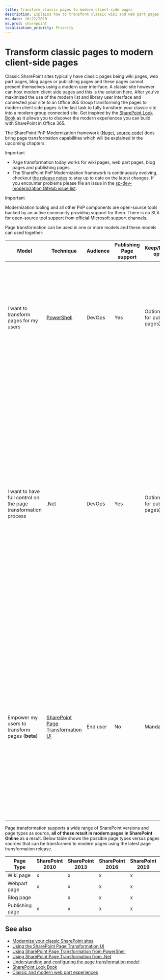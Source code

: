 ```yaml
---
title: Transform classic pages to modern client-side pages
description: Explains how to transform classic wiki and web part pages into modern client side pages
ms.date: 10/22/2019
ms.prod: sharepoint
localization_priority: Priority
---
```


# Transform classic pages to modern client-side pages

Classic SharePoint sites typically have classic pages being wiki pages, web part pages, blog pages or publishing pages and these pages cannot present themselves using a modern user interface. A classic site however can host modern client side pages and this is the solution here. After you've maximized the use of the modern list and library user interface and connected your site to an Office 365 Group transforming the pages to modern client side pages is the last task to fully transform your classic site into a modern group connected site. Get inspired by the [SharePoint Look Book](https://sharepointlookbook.azurewebsites.net/) as it allows you to discover the modern experiences you can build with SharePoint in Office 365.

The SharePoint PnP Modernization framework ([Nuget](https://www.nuget.org/packages/SharePointPnPModernizationOnline), [source code](https://github.com/SharePoint/sp-dev-modernization/tree/master/Tools/SharePoint.Modernization/SharePointPnP.Modernization.Framework)) does bring page transformation capabilities which will be explained in the upcoming chapters.

> [!IMPORTANT]
> - Page transformation today works for wiki pages, web part pages, blog pages and publishing pages.
> - The SharePoint PnP Modernization framework is continuously evolving, checkout [the release notes](https://github.com/SharePoint/sp-dev-modernization/tree/master/Tools/SharePoint.Modernization/Modernization%20Framework%20release%20notes.md) to stay up to date on the latest changes. If you encounter problems please file an issue in the [sp-dev-modernization GitHub issue list](https://github.com/SharePoint/sp-dev-modernization/issues).

> [!IMPORTANT]
> Modernization tooling and all other PnP components are open-source tools backed by an active community providing support for them. There is no SLA for open-source tool support from official Microsoft support channels.

Page transformation can be used in one or more models and these models can used together:

Model | Technique | Audience | Publishing Page support | Keep/Discard option | Comments
------|---------- |----------|-------------------------|---------------------|---------
I want to transform pages for my users | [PowerShell](modernize-userinterface-site-pages-powershell.md) | DevOps | Yes | Optional (not for publishing pages) | Typically used when you want to modernize pages for multiple site collections. Optionally you can configure the page accept banner to be shown which then enables your end users to keep or discard the pages you've created using PowerShell
I want to have full control on the page transformation process | [.Net](modernize-userinterface-site-pages-dotnet.md) | DevOps | Yes | Optional (not for publishing pages) | Typically used when you integrate page transformation into existing services or tools. Optionally you can configure the page accept banner to be shown which then enables your end users to keep or discard the pages you've created using .Net. The core of page transformation is the .Net based SharePoint PnP Modernization framework. Using .Net you can fully tailor the transformation process, this approach is recommended whenever you want full control on the transformation process or when you want to integrate page transformation into another solution/product.
Empower my users to transform pages (**beta**) | [SharePoint Page Transformation UI](modernize-userinterface-site-pages-ui.md) | End user | No | Mandatory | **This component is in beta release...using PowerShell or .Net is currently the preferred approach for doing page transformation.** If you want your end users to have the ability to self-service modernize pages. This approach will make it possible for end users to simply click a button to request a modern version of a page. The returned page is a preview and the end user will have the option to keep or discard the generated page.

Page transformation supports a wide range of SharePoint versions and page types as source, **all of these result in modern pages in SharePoint Online** as a result. Below table shows the possible page types versus pages sources that can be transformed to modern pages using the latest page transformation release.

Page Type | SharePoint 2010 | SharePoint 2013 | SharePoint 2016 | SharePoint 2019 | SharePoint Online
----------|-----------------|-----------------|-----------------|-----------------|------------------
Wiki page | x | x | x | x | x
Webpart page | x | x | x | x | x
Blog page | | x | x | x | x
Publishing page | x | x | x | x | x

## See also

- [Modernize your classic SharePoint sites](modernize-classic-sites.md)
- [Using the SharePoint Page Transformation UI](modernize-userinterface-site-pages-ui.md)
- [Using SharePoint Page Transformation from PowerShell](modernize-userinterface-site-pages-powershell.md)
- [Using SharePoint Page Transformation from .Net](modernize-userinterface-site-pages-dotnet.md)
- [Understanding and configuring the page transformation model](modernize-userinterface-site-pages-model.md)
- [SharePoint Look Book](https://sharepointlookbook.azurewebsites.net/)
- [Classic and modern web part experiences](https://support.office.com/en-us/article/classic-and-modern-web-part-experiences-3fdae6c3-8fc1-49ab-8708-8c104b882e64)
